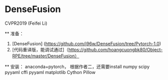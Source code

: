 # DenseFusion
CVPR2019 (Feifei Li)


** 准备：
1. [DenseFusion] (https://github.com/j96w/DenseFusion/tree/Pytorch-1.0)
2. [代码重译版，能调试通过]（https://github.com/hoangcuongbk80/Object-RPE/tree/master/DenseFusion）

** 安装：
anaconda+pytorch， 根据作者二，还需要install numpy scipy pyyaml cffi pyyaml matplotlib Cython Pillow
